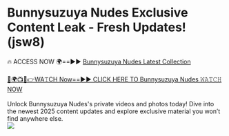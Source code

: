 # Bunnysuzuya Nudes Exclusive Content Leak - Fresh Updates! (jsw8)

🔥 ACCESS NOW 🌍==►► <a href="https://tinyurl.com/2mz8nhtm" rel="nofollow">Bunnysuzuya Nudes Latest Collection</a>
<br><br>
[🔴🌍📺📱👉WA𝚃CH Now==►► CLICK HERE TO Bunnysuzuya Nudes 𝚆𝙰𝚃𝙲𝙷 NOW](https://tinyurl.com/2mz8nhtm)
<br><br>
Unlock Bunnysuzuya Nudes's private videos and photos today! Dive into the newest 2025 content updates and explore exclusive material you won’t find anywhere else.
<br>
<a href="https://tinyurl.com/2mz8nhtm" rel="nofollow" data-target="animated-image.originalLink"><img src="https://camo.githubusercontent.com/8a4f000d20f83aca3bf7ec5f350d767afa0574a8a352519fd8cfa583a6f93a33/68747470733a2f2f692e696d6775722e636f6d2f644a486b345a712e676966" data-canonical-src="https://i.imgur.com/dJHk4Zq.gif" style="max-width: 100%; display: inline-block;" data-target="animated-image.originalImage"></a>
<br>
